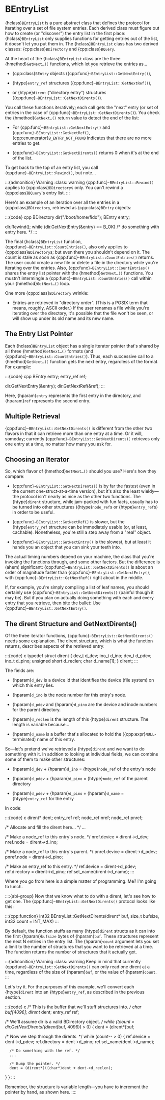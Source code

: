 # BEntryList

{hclass}`BEntryList` is a pure abstract class that defines the protocol
for iterating over a set of file system entries. Each derived class must
figure out how to create (or "discover") the entry list in the first place:
{hclass}`BEntryList` only supplies functions for getting entries out of the
list, it doesn't let you put them in. The {hclass}`BEntryList` class has
two derived classes: {cpp:class}`BDirectory` and {cpp:class}`BQuery`.

At the heart of the {hclass}`BEntryList` class are the three
{hmethod}`GetNext…()` functions, which let you retrieve the entries as…

-   {cpp:class}`BEntry` objects ({cpp:func}`~BEntryList::GetNextEntry()`),

-   {htype}`entry_ref` structures ({cpp:func}`~BEntryList::GetNextRef()`),

-   or {htype}`dirent` ("directory entry") structures
({cpp:func}`~BEntryList::GetNextDirents()`).

You call these functions iteratively; each call gets the "next" entry (or
set of entries in the case of {cpp:func}`~BEntryList::GetNextDirents()`).
You check the {hmethod}`GetNext…()` return value to detect the end of the
list:

-   For {cpp:func}`~BEntryList::GetNextEntry()` and
{cpp:func}`~BEntryList::GetNextRef()`, {cpp:enumerator}`B_ENTRY_NOT_FOUND`
indicates that there are no more entries to get.

-   {cpp:func}`~BEntryList::GetNextDirents()` returns 0 when it's at the end
of the list.

To get back to the top of an entry list, you call
{cpp:func}`~BEntryList::Rewind()`, but note…

:::{admonition} Warning
:class: warning
{cpp:func}`~BEntryList::Rewind()` applies to {cpp:class}`BDirectory`s
only. You can't rewind a {cpp:class}`BQuery`'s entry list.
:::

Here's an example of an iteration over all the entries in a
{cpp:class}`BDirectory`, retrieved as {cpp:class}`BEntry` objects:

:::{code} cpp
BDirectory dir("/boot/home/fido");
BEntry entry;

dir.Rewind();
while (dir.GetNextEntry(&entry) == B_OK)
   /* do something with entry here. */
:::

The final {hclass}`BEntryList` function,
{cpp:func}`~BEntryList::CountEntries()`, also only applies to
{cpp:class}`BDirectory`s; but even there you shouldn't depend on it. The
count is stale as soon as {cpp:func}`~BEntryList::CountEntries()` returns.
The user could create a new file or delete a file in the directory while
you're iterating over the entries. Also,
{cpp:func}`~BEntryList::CountEntries()` shares the entry list pointer with
the {hmethod}`GetNext…()` functions. You mustn't intermingle a
{cpp:func}`~BEntryList::CountEntries()` call within your
{hmethod}`GetNext…()` loop.

One more {cpp:class}`BDirectory` wrinkle:

-   Entries are retrieved in "directory order". (This is a POSIX term that
means, roughly, ASCII order.) If the user renames a file while you're
iterating over the directory, it's possible that the file won't be seen, or
will show up under its old name and its new name.

## The Entry List Pointer

Each {hclass}`BEntryList` object has a single iterator pointer that's
shared by all three {hmethod}`GetNext…()` formats (and
{cpp:func}`~BEntryList::CountEntries()`). Thus, each successive call to a
{hmethod}`GetNext…()` function gets the next entry, regardless of the
format. For example:

:::{code} cpp
BEntry entry;
entry_ref ref;

dir.GetNextEntry(&entry);
dir.GetNextRef(&ref);
:::

Here, {hparam}`entry` represents the first entry in the directory, and
{hparam}`ref` represents the second entry.

## Multiple Retrieval

{cpp:func}`~BEntryList::GetNextDirents()` is different from the other two
flavors in that it can retrieve more than one entry at a time. Or it will,
someday; currently {cpp:func}`~BEntryList::GetNextDirents()` retrieves only
one entry at a time, no matter how many you ask for.

## Choosing an Iterator

So, which flavor of {hmethod}`GetNext…()` should you use? Here's how they
compare:

-   {cpp:func}`~BEntryList::GetNextDirents()` is by far the fastest (even in
the current one-struct-at-a-time version), but it's also the least
wieldy—the protocol isn't nearly as nice as the other two functions. The
{htype}`dirent` structure, while jam-packed with fun facts, usually has to
be turned into other structures ({htype}`node_ref`s or {htype}`entry_ref`s)
in order to be useful.

-   {cpp:func}`~BEntryList::GetNextRef()` is slower, but the
{htype}`entry_ref` structure can be immediately usable (or, at least,
cachable). Nonetheless, you're still a step away from a "real" object.

-   {cpp:func}`~BEntryList::GetNextEntry()` is the slowest, but at least it
hands you an object that you can sink your teeth into.

The actual timing numbers depend on your machine, the class that you're
invoking the functions through, and some other factors. But the difference
is (ahem) significant: {cpp:func}`~BEntryList::GetNextDirents()` is about
an order of magnitude faster than {cpp:func}`~BEntryList::GetNextEntry()`,
with {cpp:func}`~BEntryList::GetNextRef()` right about in the middle.

If, for example, you're simply compiling a list of leaf names, you should
certainly use {cpp:func}`~BEntryList::GetNextDirents()` (painful though it
may be). But if you plan on actually doing something with each and every
entry that you retrieve, then bite the bullet: Use
{cpp:func}`~BEntryList::GetNextEntry()`.

## The dirent Structure and GetNextDirents()

Of the three iterator functions, {cpp:func}`~BEntryList::GetNextDirents()`
needs some explanation. The dirent structure, which is what the function
returns, describes aspects of the retrieved entry:

:::{code} c
typedef struct dirent {
   dev_t d_dev;
   ino_t d_ino;
   dev_t d_pdev;
   ino_t d_pino;
   unsigned short d_reclen;
   char d_name[1];
} dirent;
:::

The fields are:

-   {hparam}`d_dev` is a device id that identifies the device (file system) on
which this entry lies.

-   {hparam}`d_ino` is the node number for this entry's node.

-   {hparam}`d_pdev` and {hparam}`d_pino` are the device and inode numbers for
the parent directory.

-   {hparam}`d_reclen` is the length of this {htype}`dirent` structure. The
length is variable because…

-   {hparam}`d_name` is a buffer that's allocated to hold the
({cpp:expr}`NULL`-terminated) name of this entry.

So—let's pretend we've retrieved a {htype}`dirent` and we want to do
something with it. In addition to looking at individual fields, we can
combine some of them to make other structures:

-   {hparam}`d_dev` + {hparam}`d_ino` = {htype}`node_ref` of the entry's node

-   {hparam}`d_pdev` + {hparam}`d_pino` = {htype}`node_ref` of the parent
directory

-   {hparam}`d_pdev` + {hparam}`d_pino` + {hparam}`d_name` =
{htype}`entry_ref` for the entry

In code:

:::{code} c
dirent* dent;
entry_ref ref;
node_ref nref;
node_ref pnref;

/* Allocate and fill the dirent here... */
...

/* Make a node_ref to this entry's node. */
nref.device = dirent->d_dev;
nref.node = dirent->d_ino;

/* Make a node_ref to this entry's parent. */
pnref.device = dirent->d_pdev;
pnref.node = dirent->d_pino;

/* Make an entry_ref to this entry. */
ref.device = dirent->d_pdev;
ref.directory = dirent->d_pino;
ref.set_name(dirent->d_name);
:::

Where you go from here is a simple matter of programming. Me? I'm going to
lunch.

::::{abi-group}
Now that we know what to do with a dirent, let's see how to get one. The
{cpp:func}`~BEntryList::GetNextDirents()` protocol looks like this:

:::{cpp:function} int32 BEntryList::GetNextDirents(dirent* buf, size_t bufsize, int32 count = INT_MAX)
:::

By default, the function stuffs as many {htype}`dirent` structs as it can
into the first {hparam}`bufsize` bytes of {hparam}`buf`. These structures
represent the next N entries in the entry list. The {hparam}`count`
argument lets you set a limit to the number of structures that you want to
be retrieved at a time. The function returns the number of structures that
it actually got.

:::{admonition} Warning
:class: warning
Keep in mind that currently {cpp:func}`~BEntryList::GetNextDirents()` can
only read one dirent at a time, regardless of the size of {hparam}`buf`, or
the value of {hparam}`count`.
:::

Let's try it. For the purposes of this example, we'll convert each
{htype}`dirent` into an {htype}`entry_ref`, as described in the previous
section.

:::{code} c
/* This is the buffer that we'll stuff structures into. */
char buf[4096];
dirent* dent;
entry_ref ref;

/* We'll assume dir is a valid BDirectory object. */
while ((count = dir.GetNextDirents((dirent*)buf, 4096)) > 0) {
   dent = (dirent*)buf;

   /* Now we step through the dirents. */
   while (count-- > 0) {
      ref.device = dent->d_pdev;
      ref.directory = dent->d_pino;
      ref.set_name(dent->d_name);

      /* Do something with the ref. */
      ...

      /* Bump the pointer. */
      dent = (dirent*)((char*)dent + dent->d_reclen);
   }
}
:::

Remember, the structure is variable length—you have to increment the
pointer by hand, as shown here.
::::
